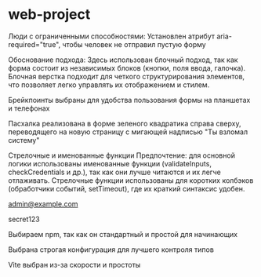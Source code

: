 # web-project
Люди с ограниченными способностями: Установлен атрибут aria-required="true", чтобы человек не отправил пустую форму

Обоснование подхода: Здесь использован блочный подход, так как форма состоит из независимых блоков (кнопки, поля ввода, галочка). Блочная верстка подходит для четкого структурирования элементов, что позволяет легко управлять их отображением и стилем.

Брейкпоинты выбраны для удобства пользования формы на планшетах и телефонах

Пасхалка реализована в форме зеленого квадратика справа сверху, переводящего на новую страницу с мигающей надписью "Ты взломал систему"

Стрелочные и именованные функции
Предпочтение: для основной логики использованы именованные функции (validateInputs, checkCredentials и др.), так как они лучше читаются и их легче отлаживать. Стрелочные функции использованы для коротких колбэков (обработчики событий, setTimeout), где их краткий синтаксис удобен.

admin@example.com

secret123

Выбираем npm, так как он стандартный и простой для начинающих

Выбрана строгая конфигурация для лучшего контроля типов

Vite выбран из-за скорости и простоты
